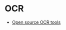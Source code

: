 # OCR

- [Open source OCR tools](https://towardsdatascience.com/5-open-source-tools-you-can-use-to-train-and-deploy-an-ocr-project-8f204dec862b)